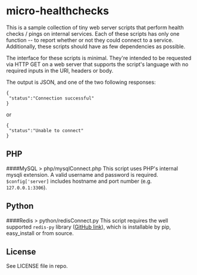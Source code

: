 micro-healthchecks
==================

This is a sample collection of tiny web server scripts that perform health checks / pings on internal services. Each of these scripts has only one function -- to report whether or not they could connect to a service. Additionally, these scripts should have as few dependencies as possible.

The interface for these scripts is minimal. They're intended to be requested via HTTP GET on a web server that supports the script's language with no required inputs in the URI, headers or body.

The output is JSON, and one of the two following responses:

```
{
 "status":"Connection successful"
}
```

or

```
{
 "status":"Unable to connect"
}
```

PHP
---
####MySQL > php/mysqlConnect.php
This script uses PHP's internal mysqli extension. A valid username and password is required. `$config['server]` includes hostname and port number (e.g. `127.0.0.1:3306`).

Python
------
####Redis > python/redisConnect.py
This script requires the well supported `redis-py` library ([GitHub link](https://github.com/andymccurdy/redis-py)), which is installable by pip, easy_install or from source.

License
-------
See LICENSE file in repo.
